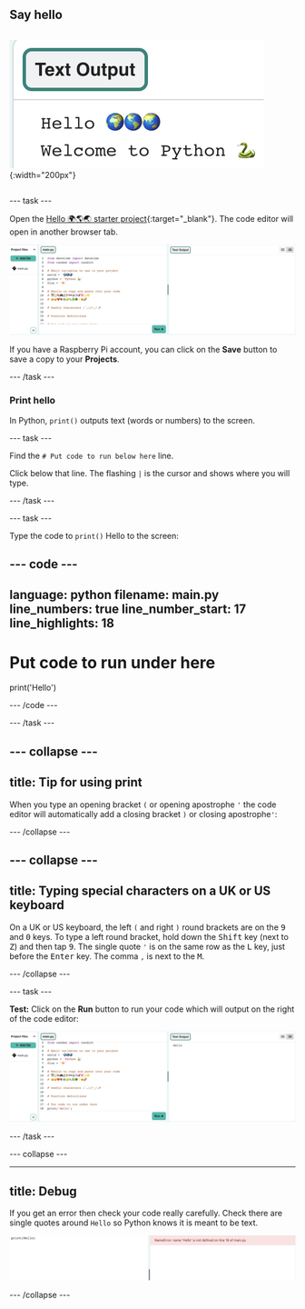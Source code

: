 ## Say hello

<div style="display: flex; flex-wrap: wrap">

<div>

![The code editor output area showing the two printed lines of text and emojis.](images/say_hello.png){:width="200px"}

</div>
</div>

--- task ---

Open the [Hello 🌍🌎🌏 starter project](https://editor.raspberrypi.org/en/projects/hello-world-starter){:target="_blank"}. The code editor will open in another browser tab.

![The code editor with project starter code on the left in the code area. On the right is the blank output area.](images/starter_project.png)

If you have a Raspberry Pi account, you can click on the **Save** button to save a copy to your **Projects**.

--- /task ---


### Print hello

In Python, `print()` outputs text (words or numbers) to the screen.

--- task ---

Find the `# Put code to run below here` line.

Click below that line. The flashing `|` is the cursor and shows where you will type.

--- /task ---

--- task ---

Type the code to `print()` Hello to the screen:

--- code ---
---
language: python
filename: main.py
line_numbers: true
line_number_start: 17
line_highlights: 18
---

# Put code to run under here    
print('Hello')

--- /code ---

--- /task ---

--- collapse ---
---
title: Tip for using print
---

When you type an opening bracket `(` or opening apostrophe `'` the code editor will automatically add a closing bracket `)` or closing apostrophe`'`:

--- /collapse ---

--- collapse ---
---
title: Typing special characters on a UK or US keyboard
---

On a UK or US keyboard, the left `(` and right `)` round brackets are on the <kbd>9</kbd> and <kbd>0</kbd> keys. To type a left round bracket, hold down the <kbd>Shift</kbd> key (next to <kbd>Z</kbd>) and then tap <kbd>9</kbd>.
The single quote `'` is on the same row as the <kbd>L</kbd> key, just before the <kbd>Enter</kbd> key.
The comma `,` is next to the <kbd>M</kbd>.

--- /collapse ---

--- task ---

**Test:** Click on the **Run** button to run your code which will output on the right of the code editor:

![The Run icon highlighted with 'Hello' showing in the output area. ](images/run_hello.png) 

--- /task ---

--- collapse ---

---
title: Debug
---

If you get an error then check your code really carefully. Check there are single quotes around `Hello` so Python knows it is meant to be text.

![The Code Editor with missing single quotes and error 'NameError: name 'Hello' is not defined on line 18 in main.py.](images/hello_error.png)

--- /collapse ---

